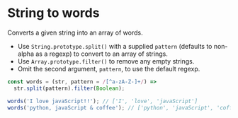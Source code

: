 # String to words

Converts a given string into an array of words.

* Use `String.prototype.split()` with a supplied `pattern` (defaults to non-alpha as a regexp) to convert to an array of strings.
* Use `Array.prototype.filter()` to remove any empty strings.
* Omit the second argument, `pattern`, to use the default regexp.

```js
const words = (str, pattern = /[^a-zA-Z-]+/) =>
  str.split(pattern).filter(Boolean);
```

```js
words('I love javaScript!!'); // ['I', 'love', 'javaScript']
words('python, javaScript & coffee'); // ['python', 'javaScript', 'coffee']
```
